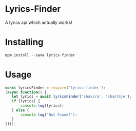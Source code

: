 # Lyrics-Finder

A lyrics api which actually works!

# Installing

 ```js
npm install --save lyrics-finder
 ```

# Usage

 ```js
const lyricsFinder = require('lyrics-finder');
(async function() {
    let lyrics = await lyricsFinder('shakira', 'chantaje');
    if (lyrics) {
        console.log(lyrics);
    } else {
        console.log("Not Found!");
    }
})();
``` 


